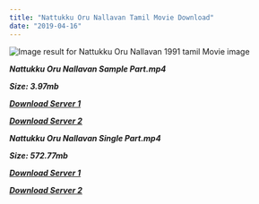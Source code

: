 ```yaml
---
title: "Nattukku Oru Nallavan Tamil Movie Download"
date: "2019-04-16"
---
```


![Image result for Nattukku Oru Nallavan 1991 tamil Movie image](https://m.media-amazon.com/images/M/MV5BOWM4MDJmZDMtMjlhNi00M2Y2LWE5ZjAtM2UzMzFiMTE2NmFmXkEyXkFqcGdeQXVyOTAxMTMyMjI@._V1_UX182_CR0,0,182,268_AL_.jpg)

**_Nattukku Oru Nallavan Sample Part.mp4_**

**_Size: 3.97mb_**

**_[Download Server 1](http://b5.wetransfer.vip/files/{001906e6a029aa7b73d4a7534ffe44de21d3d443868dbd2fabdf209edab59abd}20Actor{001906e6a029aa7b73d4a7534ffe44de21d3d443868dbd2fabdf209edab59abd}20Hits{001906e6a029aa7b73d4a7534ffe44de21d3d443868dbd2fabdf209edab59abd}20Collection/Rajinikanth{001906e6a029aa7b73d4a7534ffe44de21d3d443868dbd2fabdf209edab59abd}20Movies{001906e6a029aa7b73d4a7534ffe44de21d3d443868dbd2fabdf209edab59abd}20Collection/Rajinikanth{001906e6a029aa7b73d4a7534ffe44de21d3d443868dbd2fabdf209edab59abd}20New{001906e6a029aa7b73d4a7534ffe44de21d3d443868dbd2fabdf209edab59abd}20Collection/Nattukku{001906e6a029aa7b73d4a7534ffe44de21d3d443868dbd2fabdf209edab59abd}20Oru{001906e6a029aa7b73d4a7534ffe44de21d3d443868dbd2fabdf209edab59abd}20Nallavan{001906e6a029aa7b73d4a7534ffe44de21d3d443868dbd2fabdf209edab59abd}20(1991)/Nattukku{001906e6a029aa7b73d4a7534ffe44de21d3d443868dbd2fabdf209edab59abd}20Oru{001906e6a029aa7b73d4a7534ffe44de21d3d443868dbd2fabdf209edab59abd}20Nallavan{001906e6a029aa7b73d4a7534ffe44de21d3d443868dbd2fabdf209edab59abd}20{001906e6a029aa7b73d4a7534ffe44de21d3d443868dbd2fabdf209edab59abd}20Sample{001906e6a029aa7b73d4a7534ffe44de21d3d443868dbd2fabdf209edab59abd}20HD.mp4)_**

**_[Download Server 2](http://b5.wetransfer.vip/files/{001906e6a029aa7b73d4a7534ffe44de21d3d443868dbd2fabdf209edab59abd}20Actor{001906e6a029aa7b73d4a7534ffe44de21d3d443868dbd2fabdf209edab59abd}20Hits{001906e6a029aa7b73d4a7534ffe44de21d3d443868dbd2fabdf209edab59abd}20Collection/Rajinikanth{001906e6a029aa7b73d4a7534ffe44de21d3d443868dbd2fabdf209edab59abd}20Movies{001906e6a029aa7b73d4a7534ffe44de21d3d443868dbd2fabdf209edab59abd}20Collection/Rajinikanth{001906e6a029aa7b73d4a7534ffe44de21d3d443868dbd2fabdf209edab59abd}20New{001906e6a029aa7b73d4a7534ffe44de21d3d443868dbd2fabdf209edab59abd}20Collection/Nattukku{001906e6a029aa7b73d4a7534ffe44de21d3d443868dbd2fabdf209edab59abd}20Oru{001906e6a029aa7b73d4a7534ffe44de21d3d443868dbd2fabdf209edab59abd}20Nallavan{001906e6a029aa7b73d4a7534ffe44de21d3d443868dbd2fabdf209edab59abd}20(1991)/Nattukku{001906e6a029aa7b73d4a7534ffe44de21d3d443868dbd2fabdf209edab59abd}20Oru{001906e6a029aa7b73d4a7534ffe44de21d3d443868dbd2fabdf209edab59abd}20Nallavan{001906e6a029aa7b73d4a7534ffe44de21d3d443868dbd2fabdf209edab59abd}20{001906e6a029aa7b73d4a7534ffe44de21d3d443868dbd2fabdf209edab59abd}20Sample{001906e6a029aa7b73d4a7534ffe44de21d3d443868dbd2fabdf209edab59abd}20HD.mp4)_**

**_Nattukku Oru Nallavan Single Part.mp4_**

**_Size: 572.77mb_**

**_[Download Server 1](http://b5.wetransfer.vip/files/{001906e6a029aa7b73d4a7534ffe44de21d3d443868dbd2fabdf209edab59abd}20Actor{001906e6a029aa7b73d4a7534ffe44de21d3d443868dbd2fabdf209edab59abd}20Hits{001906e6a029aa7b73d4a7534ffe44de21d3d443868dbd2fabdf209edab59abd}20Collection/Rajinikanth{001906e6a029aa7b73d4a7534ffe44de21d3d443868dbd2fabdf209edab59abd}20Movies{001906e6a029aa7b73d4a7534ffe44de21d3d443868dbd2fabdf209edab59abd}20Collection/Rajinikanth{001906e6a029aa7b73d4a7534ffe44de21d3d443868dbd2fabdf209edab59abd}20New{001906e6a029aa7b73d4a7534ffe44de21d3d443868dbd2fabdf209edab59abd}20Collection/Nattukku{001906e6a029aa7b73d4a7534ffe44de21d3d443868dbd2fabdf209edab59abd}20Oru{001906e6a029aa7b73d4a7534ffe44de21d3d443868dbd2fabdf209edab59abd}20Nallavan{001906e6a029aa7b73d4a7534ffe44de21d3d443868dbd2fabdf209edab59abd}20(1991)/Nattukku{001906e6a029aa7b73d4a7534ffe44de21d3d443868dbd2fabdf209edab59abd}20Oru{001906e6a029aa7b73d4a7534ffe44de21d3d443868dbd2fabdf209edab59abd}20Nallavan{001906e6a029aa7b73d4a7534ffe44de21d3d443868dbd2fabdf209edab59abd}20{001906e6a029aa7b73d4a7534ffe44de21d3d443868dbd2fabdf209edab59abd}20Single{001906e6a029aa7b73d4a7534ffe44de21d3d443868dbd2fabdf209edab59abd}20Part{001906e6a029aa7b73d4a7534ffe44de21d3d443868dbd2fabdf209edab59abd}20HD.mp4)_**

**_[Download Server 2](http://b5.wetransfer.vip/files/{001906e6a029aa7b73d4a7534ffe44de21d3d443868dbd2fabdf209edab59abd}20Actor{001906e6a029aa7b73d4a7534ffe44de21d3d443868dbd2fabdf209edab59abd}20Hits{001906e6a029aa7b73d4a7534ffe44de21d3d443868dbd2fabdf209edab59abd}20Collection/Rajinikanth{001906e6a029aa7b73d4a7534ffe44de21d3d443868dbd2fabdf209edab59abd}20Movies{001906e6a029aa7b73d4a7534ffe44de21d3d443868dbd2fabdf209edab59abd}20Collection/Rajinikanth{001906e6a029aa7b73d4a7534ffe44de21d3d443868dbd2fabdf209edab59abd}20New{001906e6a029aa7b73d4a7534ffe44de21d3d443868dbd2fabdf209edab59abd}20Collection/Nattukku{001906e6a029aa7b73d4a7534ffe44de21d3d443868dbd2fabdf209edab59abd}20Oru{001906e6a029aa7b73d4a7534ffe44de21d3d443868dbd2fabdf209edab59abd}20Nallavan{001906e6a029aa7b73d4a7534ffe44de21d3d443868dbd2fabdf209edab59abd}20(1991)/Nattukku{001906e6a029aa7b73d4a7534ffe44de21d3d443868dbd2fabdf209edab59abd}20Oru{001906e6a029aa7b73d4a7534ffe44de21d3d443868dbd2fabdf209edab59abd}20Nallavan{001906e6a029aa7b73d4a7534ffe44de21d3d443868dbd2fabdf209edab59abd}20{001906e6a029aa7b73d4a7534ffe44de21d3d443868dbd2fabdf209edab59abd}20Single{001906e6a029aa7b73d4a7534ffe44de21d3d443868dbd2fabdf209edab59abd}20Part{001906e6a029aa7b73d4a7534ffe44de21d3d443868dbd2fabdf209edab59abd}20HD.mp4)_**
